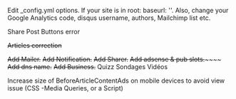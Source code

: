 Edit _config.yml options. If your site is in root: baseurl: ''. Also, change your Google Analytics code, disqus username, authors, Mailchimp list etc.

Share Post Buttons error

~~Articles correction~~

~~Add Mailer.~~ 
~~Add Notification.~~
~~Add Sharer.~~
~~Add adsense & pub slots.~~~~~~
~~Add dns name.~~
~~Add Business.~~
Quizz
Sondages
Vidéos

Increase size of BeforeArticleContentAds on mobile devices to avoid view issue (CSS -Media Queries, or a Script)